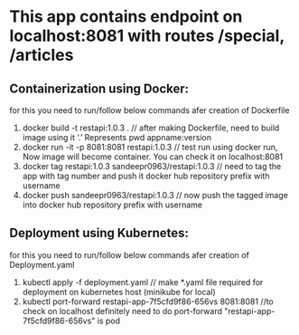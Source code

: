 # This app contains endpoint on localhost:8081 with routes /special, /articles

## Containerization using Docker:
for this you need to run/follow below commands afer creation of Dockerfile
1) docker build -t restapi:1.0.3 .                          // after making Dockerfile, need to build image using it ‘.’ Represents pwd  appname:version
2) docker run -it -p 8081:8081 restapi:1.0.3		        // test run using docker run, Now image will become container. You can check it on localhost:8081
3) docker tag restapi:1.0.3  sandeepr0963/restapi:1.0.3		// need to tag the app with tag number and push it docker hub repository prefix with username 
4) docker push sandeepr0963/restapi:1.0.3					// now push the tagged image into docker hub repository prefix with username

## Deployment using Kubernetes:
for this you need to run/follow below commands afer creation of Deployment.yaml
1) kubectl apply -f deployment.yaml					           // make *.yaml file required for deployment on kubernetes host (minikube for local)
2) kubectl port-forward restapi-app-7f5cfd9f86-656vs 8081:8081 //to check on localhost definitely need to do port-forward "restapi-app-7f5cfd9f86-656vs" is pod 